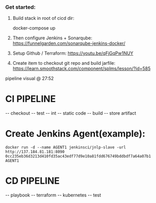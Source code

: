 ### Get started:
1. Build stack in root of cicd dir:

    docker-compose up

2. Then configure Jenkins + Sonarqube:
https://funnelgarden.com/sonarqube-jenkins-docker/

3. Setup Github / Terraform:
https://youtu.be/qFjGqPw1NUY

4. Create item to checkout git repo and build jarfile:
https://learn.smoothstack.com/component/splms/lesson/?id=585

pipeline visual @ 27:52

# CI PIPELINE
-- checkout
-- test
-- int
-- static code
-- build
-- store artifact

# Create Jenkins Agent(example):

    docker run -d --name AGENT1 jenkinsci/jnlp-slave -url http://137.184.81.181:8090 0cc235eb36d3213d410fd35ac43edf77d9e10a81fdd676749bddbdf7a64a07b1 AGENT1

# CD PIPELINE
-- playbook
-- terraform
-- kubernetes
-- test
